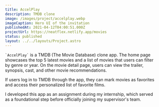 ```yaml
---
title: AccelPlay
description: TMDB clone
image: /images/project/accelplay.webp
imageCaption: Hero UI of the invitation
publishedAt: 2021-04-12T04:00:51.000Z
projectUrl: https://neatflex.netlify.app/movies
status: published
layout: ../../layouts/Project.astro
---
```


`` `AccelPlay` `` is a TMDB (The Movie Database) clone app. The home page showcases the top 5 latest movies and a list of movies that users can filter by genre or year. On the movie detail page, users can view the trailer, synopsis, cast, and other movie recommendations.

If users log in to TMDB through the app, they can mark movies as favorites and access their personalized list of favorite films.

I developed this app as an assignment during my internship, which served as a foundational step before officially joining my supervisor's team.
